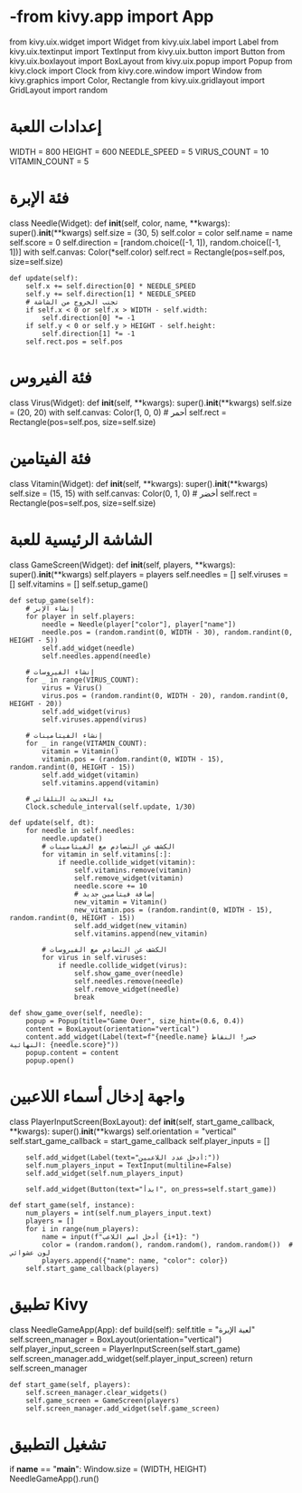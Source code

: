 # -from kivy.app import App
from kivy.uix.widget import Widget
from kivy.uix.label import Label
from kivy.uix.textinput import TextInput
from kivy.uix.button import Button
from kivy.uix.boxlayout import BoxLayout
from kivy.uix.popup import Popup
from kivy.clock import Clock
from kivy.core.window import Window
from kivy.graphics import Color, Rectangle
from kivy.uix.gridlayout import GridLayout
import random

# إعدادات اللعبة
WIDTH = 800
HEIGHT = 600
NEEDLE_SPEED = 5
VIRUS_COUNT = 10
VITAMIN_COUNT = 5

# فئة الإبرة
class Needle(Widget):
    def __init__(self, color, name, **kwargs):
        super().__init__(**kwargs)
        self.size = (30, 5)
        self.color = color
        self.name = name
        self.score = 0
        self.direction = [random.choice([-1, 1]), random.choice([-1, 1])]
        with self.canvas:
            Color(*self.color)
            self.rect = Rectangle(pos=self.pos, size=self.size)

    def update(self):
        self.x += self.direction[0] * NEEDLE_SPEED
        self.y += self.direction[1] * NEEDLE_SPEED
        # تجنب الخروج من الشاشة
        if self.x < 0 or self.x > WIDTH - self.width:
            self.direction[0] *= -1
        if self.y < 0 or self.y > HEIGHT - self.height:
            self.direction[1] *= -1
        self.rect.pos = self.pos

# فئة الفيروس
class Virus(Widget):
    def __init__(self, **kwargs):
        super().__init__(**kwargs)
        self.size = (20, 20)
        with self.canvas:
            Color(1, 0, 0)  # أحمر
            self.rect = Rectangle(pos=self.pos, size=self.size)

# فئة الفيتامين
class Vitamin(Widget):
    def __init__(self, **kwargs):
        super().__init__(**kwargs)
        self.size = (15, 15)
        with self.canvas:
            Color(0, 1, 0)  # أخضر
            self.rect = Rectangle(pos=self.pos, size=self.size)

# الشاشة الرئيسية للعبة
class GameScreen(Widget):
    def __init__(self, players, **kwargs):
        super().__init__(**kwargs)
        self.players = players
        self.needles = []
        self.viruses = []
        self.vitamins = []
        self.setup_game()

    def setup_game(self):
        # إنشاء الإبر
        for player in self.players:
            needle = Needle(player["color"], player["name"])
            needle.pos = (random.randint(0, WIDTH - 30), random.randint(0, HEIGHT - 5))
            self.add_widget(needle)
            self.needles.append(needle)

        # إنشاء الفيروسات
        for _ in range(VIRUS_COUNT):
            virus = Virus()
            virus.pos = (random.randint(0, WIDTH - 20), random.randint(0, HEIGHT - 20))
            self.add_widget(virus)
            self.viruses.append(virus)

        # إنشاء الفيتامينات
        for _ in range(VITAMIN_COUNT):
            vitamin = Vitamin()
            vitamin.pos = (random.randint(0, WIDTH - 15), random.randint(0, HEIGHT - 15))
            self.add_widget(vitamin)
            self.vitamins.append(vitamin)

        # بدء التحديث التلقائي
        Clock.schedule_interval(self.update, 1/30)

    def update(self, dt):
        for needle in self.needles:
            needle.update()
            # الكشف عن التصادم مع الفيتامينات
            for vitamin in self.vitamins[:]:
                if needle.collide_widget(vitamin):
                    self.vitamins.remove(vitamin)
                    self.remove_widget(vitamin)
                    needle.score += 10
                    # إضافة فيتامين جديد
                    new_vitamin = Vitamin()
                    new_vitamin.pos = (random.randint(0, WIDTH - 15), random.randint(0, HEIGHT - 15))
                    self.add_widget(new_vitamin)
                    self.vitamins.append(new_vitamin)

            # الكشف عن التصادم مع الفيروسات
            for virus in self.viruses:
                if needle.collide_widget(virus):
                    self.show_game_over(needle)
                    self.needles.remove(needle)
                    self.remove_widget(needle)
                    break

    def show_game_over(self, needle):
        popup = Popup(title="Game Over", size_hint=(0.6, 0.4))
        content = BoxLayout(orientation="vertical")
        content.add_widget(Label(text=f"{needle.name} خسر! النقاط النهائية: {needle.score}"))
        popup.content = content
        popup.open()

# واجهة إدخال أسماء اللاعبين
class PlayerInputScreen(BoxLayout):
    def __init__(self, start_game_callback, **kwargs):
        super().__init__(**kwargs)
        self.orientation = "vertical"
        self.start_game_callback = start_game_callback
        self.player_inputs = []

        self.add_widget(Label(text="أدخل عدد اللاعبين:"))
        self.num_players_input = TextInput(multiline=False)
        self.add_widget(self.num_players_input)

        self.add_widget(Button(text="ابدأ", on_press=self.start_game))

    def start_game(self, instance):
        num_players = int(self.num_players_input.text)
        players = []
        for i in range(num_players):
            name = input(f"أدخل اسم اللاعب {i+1}: ")
            color = (random.random(), random.random(), random.random())  # لون عشوائي
            players.append({"name": name, "color": color})
        self.start_game_callback(players)

# تطبيق Kivy
class NeedleGameApp(App):
    def build(self):
        self.title = "لعبة الإبرة"
        self.screen_manager = BoxLayout(orientation="vertical")
        self.player_input_screen = PlayerInputScreen(self.start_game)
        self.screen_manager.add_widget(self.player_input_screen)
        return self.screen_manager

    def start_game(self, players):
        self.screen_manager.clear_widgets()
        self.game_screen = GameScreen(players)
        self.screen_manager.add_widget(self.game_screen)

# تشغيل التطبيق
if __name__ == "__main__":
    Window.size = (WIDTH, HEIGHT)
    NeedleGameApp().run()
